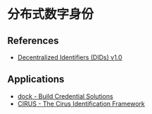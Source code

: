 # 分布式数字身份


## References

- [Decentralized Identifiers (DIDs) v1.0](https://www.w3.org/TR/did-core/)

## Applications

- [dock - Build Credential Solutions](https://www.dock.io)
- [CIRUS - The Cirus Identification Framework](https://cirusfoundation.com)


